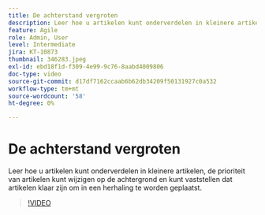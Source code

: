 ```yaml
---
title: De achterstand vergroten
description: Leer hoe u artikelen kunt onderverdelen in kleinere artikelen, de prioriteit van artikelen kunt wijzigen op de achtergrond en kunt vaststellen dat artikelen klaar zijn om in een herhaling te worden geplaatst.
feature: Agile
role: Admin, User
level: Intermediate
jira: KT-10873
thumbnail: 346283.jpeg
exl-id: ebd18f1d-f309-4e99-9c76-8aabd4009806
doc-type: video
source-git-commit: d17df7162ccaab6b62db34209f50131927c0a532
workflow-type: tm+mt
source-wordcount: '58'
ht-degree: 0%

---
```


# De achterstand vergroten

Leer hoe u artikelen kunt onderverdelen in kleinere artikelen, de prioriteit van artikelen kunt wijzigen op de achtergrond en kunt vaststellen dat artikelen klaar zijn om in een herhaling te worden geplaatst.

>[!VIDEO](https://video.tv.adobe.com/v/3428935/?quality=12&learn=on&enablevpops&captions=dut)
